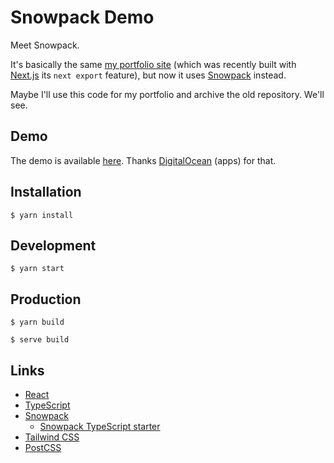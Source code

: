 # Snowpack Demo

Meet Snowpack.

It's basically the same [my portfolio site](https://github.com/exsesx/exsesx.github.io) (which was recently built with [Next.js]() its `next export` feature), but now it uses [Snowpack](https://www.snowpack.dev/) instead.

Maybe I'll use this code for my portfolio and archive the old repository. We'll see.

## Demo

The demo is available [here](https://snowpack-demo-aoc5e.ondigitalocean.app/). Thanks [DigitalOcean](https://www.digitalocean.com/) (apps) for that.

## Installation

```shell
$ yarn install
```

## Development

```shell
$ yarn start
```

## Production

```shell
$ yarn build

$ serve build
```

## Links

- [React](https://reactjs.org/)
- [TypeScript](https://www.typescriptlang.org/)
- [Snowpack](https://www.snowpack.dev/)
    - [Snowpack TypeScript starter](https://github.com/snowpackjs/snowpack/tree/main/create-snowpack-app/app-template-react-typescript)
- [Tailwind CSS](https://tailwindcss.com/)
- [PostCSS](https://postcss.org/)
